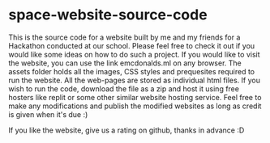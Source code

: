 # space-website-source-code
This is the source code for a website built by me and my friends for a Hackathon conducted at our school. Please feel free to check it out if you would like some ideas on how to do such a project.
If you would like to visit the website, you can use the link emcdonalds.ml on any browser.
The assets folder holds all the images, CSS styles and prequesites required to run the website.
All the web-pages are stored as individual html files.
If you wish to run the code, download the file as a zip and host it using free hosters like replit or some other similar website hosting service.
Feel free to make any modifications and publish the modified websites as long as credit is given when it's due :)

If you like the website, give us a rating on github, thanks in advance :D

